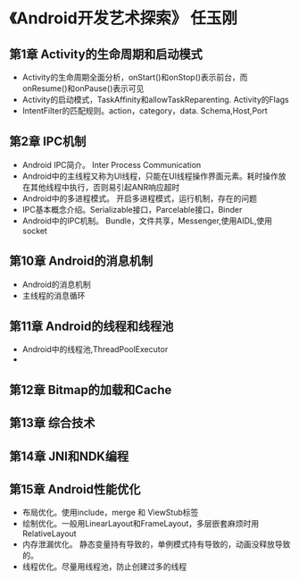 # 《Android开发艺术探索》 任玉刚

## 第1章 Activity的生命周期和启动模式
- Activity的生命周期全面分析，onStart()和onStop()表示前台，而onResume()和onPause()表示可见
- Activity的启动模式，TaskAffinity和allowTaskReparenting. Activity的Flags
- IntentFilter的匹配规则。action，category，data. Schema,Host,Port

## 第2章 IPC机制
- Android IPC简介。 Inter Process Communication
- Android中的主线程又称为UI线程，只能在UI线程操作界面元素。耗时操作放在其他线程中执行，否则易引起ANR响应超时
- Android中的多进程模式。 开启多进程模式，运行机制，存在的问题
- IPC基本概念介绍。Serializable接口，Parcelable接口，Binder
- Android中的IPC机制。 Bundle，文件共享，Messenger,使用AIDL,使用socket

## 第10章 Android的消息机制
- Android的消息机制
- 主线程的消息循环

## 第11章 Android的线程和线程池
- Android中的线程池,ThreadPoolExecutor
-
## 第12章 Bitmap的加载和Cache

## 第13章 综合技术

## 第14章 JNI和NDK编程

## 第15章 Android性能优化
- 布局优化。使用include，merge 和 ViewStub标签
- 绘制优化。一般用LinearLayout和FrameLayout，多层嵌套麻烦时用RelativeLayout
- 内存泄漏优化。 静态变量持有导致的，单例模式持有导致的，动画没释放导致的。
- 线程优化。尽量用线程池，防止创建过多的线程